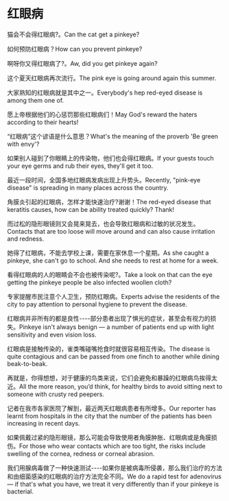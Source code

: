# 红眼病

<p><span class="chinese">猫会不会得红眼病?。</span><span class="english">Can the cat get a pinkeye?</span></p>

<p><span class="chinese">如何预防红眼病？</span><span class="english">How can you prevent pinkeye?</span></p>

<p><span class="chinese">啊呀你又得红眼病了?。</span><span class="english">Aw, did you get pinkeye again?</span></p>

<p><span class="chinese">这个夏天红眼病再次流行。</span><span class="english">The pink eye is going around again this summer.</span></p>

<p><span class="chinese">大家熟知的红眼病就是其中之一。</span><span class="english">Everybody's hep red-eyed disease is among them one of.</span></p>

<p><span class="chinese">愿上帝根据他们的心惩罚那些红眼病们！</span><span class="english">May God's reward the haters according to their hearts!</span></p>

<p><span class="chinese">“红眼病”这个谚语是什么意思？</span><span class="english">What's the meaning of the proverb 'Be green with envy'?</span></p>

<p><span class="chinese">如果别人碰到了你眼睛上的传染物，他们也会得红眼病。</span><span class="english">If your guests touch your eye germs and rub their eyes, they'll get it too.</span></p>

<p><span class="chinese">最近一段时间，全国多地红眼病发病出现上升势头。</span><span class="english">Recently, "pink-eye disease" is spreading in many places across the country.</span></p>

<p><span class="chinese">角膜炎引起的红眼病，怎样才能快速治疗?谢谢！</span><span class="english">The red-eyed disease that keratitis causes, how can be ability treated quickly? Thank!</span></p>

<p><span class="chinese">而过松的隐形眼镜则又会晃来晃去，也会导致红眼病和过敏的状况发生。</span><span class="english">Contacts that are too loose will move around and can also cause irritation and redness.</span></p>

<p><span class="chinese">她得了红眼病，不能去学校上课，需要在家休息一个星期。</span><span class="english">As she caught a pinkeye, she can't go to school. And she needs to rest at home for a week.</span></p>

<p><span class="chinese">看得红眼病的人的眼睛会不会也被传染呢?。</span><span class="english">Take a look on that can the eye getting the pinkeye people be also infected woollen cloth?</span></p>

<p><span class="chinese">专家提醒市民注意个人卫生，预防红眼病。</span><span class="english">Experts advise the residents of the city to pay attention to personal hygiene to prevent the disease.</span></p>

<p><span class="chinese">红眼病并非所有的都是良性----部分患者出现了惧光的症状，甚至会有视力的损失。</span><span class="english">Pinkeye isn't always benign — a number of patients end up with light sensitivity and even vision loss.</span></p>

<p><span class="chinese">红眼病是接触传染的，雀类嘴碰嘴抢食时就很容易相互传染。</span><span class="english">The disease is quite contagious and can be passed from one finch to another while dining beak-to-beak.</span></p>

<p><span class="chinese">再就是，你得想想，对于健康的鸟类来说，它们会避免和暴躁的红眼病鸟挨得太近。</span><span class="english">All the more reason, you’d think, for healthy birds to avoid sitting next to someone with crusty red peepers.</span></p>

<p><span class="chinese">记者在我市各家医院了解到，最近两天红眼病患者有所增多。</span><span class="english">Our reporter has learnt from hospitals in the city that the number of the patients has been increasing in recent days.</span></p>

<p><span class="chinese">如果佩戴过紧的隐形眼镜，那么可能会导致使用者角膜肿胀、红眼病或是角膜损伤。</span><span class="english">For those who wear contacts which are too tight, the risks include swelling of the cornea, redness or corneal abrasion.</span></p>

<p><span class="chinese">我们用腺病毒做了一种快速测试----如果你是被病毒所侵袭，那么我们治疗的方法和由细菌感染的红眼病的治疗方法完全不同。</span><span class="english">We do a rapid test for adenovirus — if that's what you have, we treat it very differently than if your pinkeye is bacterial.</span></p>

